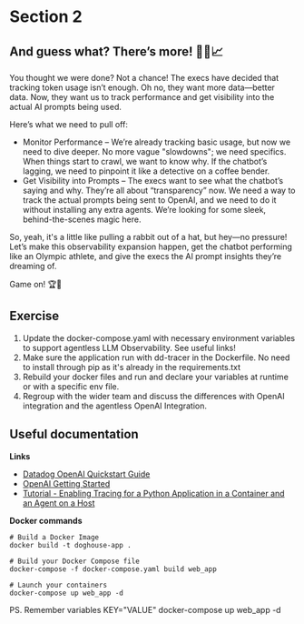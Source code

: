 # Section 2

## And guess what? There’s more! 🧙‍♀️📈

You thought we were done? Not a chance! The execs have decided that tracking token usage isn’t enough. Oh no, they want more data—better data. Now, they want us to track performance and get visibility into the actual AI prompts being used. 

Here’s what we need to pull off:

- Monitor Performance – We’re already tracking basic usage, but now we need to dive deeper. No more vague "slowdowns"; we need specifics. When things start to crawl, we want to know why. If the chatbot’s lagging, we need to pinpoint it like a detective on a coffee bender.
- Get Visibility into Prompts – The execs want to see what the chatbot’s saying and why. They’re all about “transparency” now. We need a way to track the actual prompts being sent to OpenAI, and we need to do it without installing any extra agents. We’re looking for some sleek, behind-the-scenes magic here.

So, yeah, it's a little like pulling a rabbit out of a hat, but hey—no pressure! Let’s make this observability expansion happen, get the chatbot performing like an Olympic athlete, and give the execs the AI prompt insights they’re dreaming of.

Game on! 🏆🐾

## Exercise

1. Update the docker-compose.yaml with necessary environment variables to support agentless LLM Observability. See useful links!
2. Make sure the application run with dd-tracer in the Dockerfile. No need to install through pip as it's already in the requirements.txt
3. Rebuild your docker files and run and declare your variables at runtime or with a specific env file.
4. Regroup with the wider team and discuss the differences with OpenAI integration and the agentless OpenAI Integration.

## Useful documentation

**Links**

- [Datadog OpenAI Quickstart Guide](https://docs.datadoghq.com/llm_observability/quickstart/)
- [OpenAI Getting Started](https://platform.openai.com/docs/guides/chat-completions/getting-started)
- [Tutorial - Enabling Tracing for a Python Application in a Container and an Agent on a Host](https://docs.datadoghq.com/tracing/guide/tutorial-enable-python-container-agent-host/)

**Docker commands** 
```
# Build a Docker Image
docker build -t doghouse-app .

# Build your Docker Compose file
docker-compose -f docker-compose.yaml build web_app

# Launch your containers
docker-compose up web_app -d
```

PS. Remember variables KEY="VALUE" docker-compose up web_app -d 

